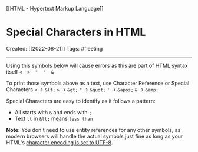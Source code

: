 [[HTML - Hypertext Markup Language]]

# Special Characters in HTML
Created:  [[2022-08-21]]
Tags: #fleeting 

---
Using this symbols below will cause errors as this are part of HTML syntax itself
`<  >  "  '  &`

To print those symbols above as a text, use Character Reference or Special Characters
`<`  ->   `&lt;`
`>`  ->   `&gt;`
`"`  ->   `&quot;`
`'`  ->   `&apos;`
`&`  ->   `&amp;`


Special Characters are easy to identify as it follows a pattern:
- All starts with `&` and ends with `;`
- Text `lt` in `&lt;` means `less than`




**Note:** 
You don't need to use entity references for any other symbols, 
as modern browsers will handle the actual symbols just fine as long as your HTML's [character encoding is set to UTF-8](https://developer.mozilla.org/en-US/docs/Learn/HTML/Introduction_to_HTML/The_head_metadata_in_HTML#specifying_your_documents_character_encoding).













